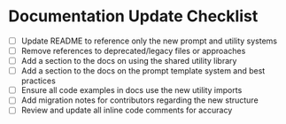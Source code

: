 # Documentation Update Checklist

-   [ ] Update README to reference only the new prompt and utility systems
-   [ ] Remove references to deprecated/legacy files or approaches
-   [ ] Add a section to the docs on using the shared utility library
-   [ ] Add a section to the docs on the prompt template system and best practices
-   [ ] Ensure all code examples in docs use the new utility imports
-   [ ] Add migration notes for contributors regarding the new structure
-   [ ] Review and update all inline code comments for accuracy
